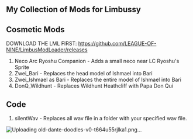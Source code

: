 ## My Collection of Mods for Limbussy


## Cosmetic Mods

DOWNLOAD THE LML FIRST: https://github.com/LEAGUE-OF-NINE/LimbusModLoader/releases

1) Neco Arc Ryoshu Companion - Adds a small neco near LC Ryoshu's Sprite
2) Zwei_Bari - Replaces the head model of Ishmael into Bari
3) Zwei_Ishmael as Bari - Replaces the entire model of Ishmael into Bari
4) DonQ_Wildhunt - Replaces Wildhunt Heathcliff with Papa Don Qui

## Code

1) silentWav - Replaces all wav file in a folder with your specified wav file.
   

![Uploading old-dante-doodles-v0-t664u55rjlka1.png…]()
